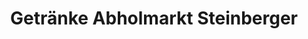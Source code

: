 ---
title: "Getränke Abholmarkt Steinberger"
url: /grossmehring/getraenke-abholmarkt-steinberger/
shop: Getränke
---
